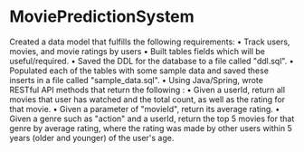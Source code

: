 # MoviePredictionSystem
Created a data model that fulfills the following requirements:
•      Track users, movies, and movie ratings by users
•      Built tables fields which will be useful/required.
•      Saved the DDL for the database to a file called "ddl.sql".
•      Populated each of the tables with some sample data and  saved these inserts in a file called "sample_data.sql".
•      Using Java/Spring, wrote RESTful API methods that return the following :
                  •      Given a userId, return all movies that user has watched and the total count, as well as the rating for that movie.
                  •      Given a parameter of "movieId", return its average rating.
                  •      Given a genre such as "action" and a userId, return the top 5 movies for that genre by average rating, where the rating was made by other users within 5 years (older and younger) of the user's age.
